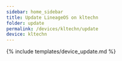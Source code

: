 ```yaml
---
sidebar: home_sidebar
title: Update LineageOS on kltechn
folder: update
permalink: /devices/kltechn/update
device: kltechn
---
```

{% include templates/device_update.md %}
